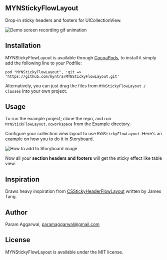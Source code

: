## MYNStickyFlowLayout

Drop-in sticky headers and footers for UICollectionView.

![Demo screen recording gif animation](https://raw.githubusercontent.com/myntra/MYNStickyFlowLayout/master/Images/Example.gif)

## Installation

MYNStickyFlowLayout is available through [CocoaPods](http://cocoapods.org), to install
it simply add the following line to your Podfile:

    pod "MYNStickyFlowLayout", :git => 'https://github.com/myntra/MYNStickyFlowLayout.git'

Alternatively, you can just drag the files from `MYNStickyFlowLayout / Classes` into your own project.

## Usage

To run the example project; clone the repo, and run `MYNStickFlowLayout.xcworkspace` from the Example directory.

Configure your collection view layout to use `MYNStickyFlowLayout`. Here's an example on how you to do it in Storyboard.

![How to add to Storyboard image](https://raw.githubusercontent.com/myntra/MYNStickyFlowLayout/master/Images/AddingToStoryboard.png)

Now all your **section headers and footers** will get the sticky effect like table view.

## Inspiration

Draws heavy inspiration from [CSStickyHeaderFlowLayout](https://github.com/jamztang/CSStickyHeaderFlowLayout) written by James Tang.

## Author

Param Aggarwal, paramaggarwal@gmail.com

## License

MYNStickyFlowLayout is available under the MIT license.
